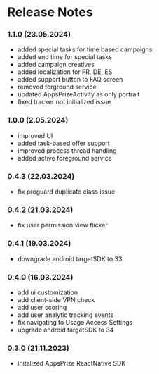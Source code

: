 # Release Notes

### 1.1.0 (23.05.2024)
* added special tasks for time based campaigns
* added end time for special tasks
* added campaign creatives
* added localization for FR, DE, ES
* added support button to FAQ screen
* removed forground service
* updated AppsPrizeActivity as only portrait
* fixed tracker not initialized issue

### 1.0.0 (2.05.2024)
* improved UI
* added task-based offer support
* improved process thread handling
* added active foreground service

### 0.4.3 (22.03.2024)
* fix proguard duplicate class issue

### 0.4.2 (21.03.2024)
* fix user permission view flicker

### 0.4.1 (19.03.2024)
* downgrade android targetSDK to 33

### 0.4.0 (16.03.2024)
* add ui customization
* add client-side VPN check
* add user scoring
* add user analytic tracking events
* fix navigating to Usage Access Settings
* upgrade android targetSDK to 34

### 0.3.0 (21.11.2023)
* initalized AppsPrize ReactNative SDK
